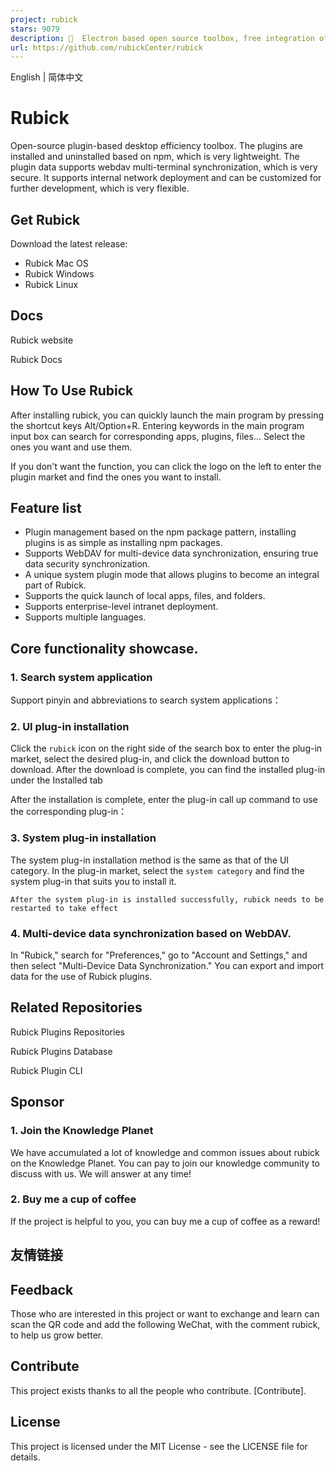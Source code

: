 ```yaml
---
project: rubick
stars: 9079
description: 🔧  Electron based open source toolbox, free integration of rich plug-ins. 基于 electron 的开源工具箱，自由集成丰富插件。
url: https://github.com/rubickCenter/rubick
---
```


English | 简体中文

Rubick
======

Open-source plugin-based desktop efficiency toolbox. The plugins are installed and uninstalled based on npm, which is very lightweight. The plugin data supports webdav multi-terminal synchronization, which is very secure. It supports internal network deployment and can be customized for further development, which is very flexible.

Get Rubick
----------

Download the latest release:

-   Rubick Mac OS
-   Rubick Windows
-   Rubick Linux

Docs
----

Rubick website

Rubick Docs

How To Use Rubick
-----------------

After installing rubick, you can quickly launch the main program by pressing the shortcut keys Alt/Option+R. Entering keywords in the main program input box can search for corresponding apps, plugins, files... Select the ones you want and use them.

If you don't want the function, you can click the logo on the left to enter the plugin market and find the ones you want to install.

Feature list
------------

-   Plugin management based on the npm package pattern, installing plugins is as simple as installing npm packages.
-   Supports WebDAV for multi-device data synchronization, ensuring true data security synchronization.
-   A unique system plugin mode that allows plugins to become an integral part of Rubick.
-   Supports the quick launch of local apps, files, and folders.
-   Supports enterprise-level intranet deployment.
-   Supports multiple languages.

Core functionality showcase.
----------------------------

### 1\. Search system application

Support pinyin and abbreviations to search system applications：

### 2\. UI plug-in installation

Click the `rubick` icon on the right side of the search box to enter the plug-in market, select the desired plug-in, and click the download button to download. After the download is complete, you can find the installed plug-in under the Installed tab

After the installation is complete, enter the plug-in call up command to use the corresponding plug-in：

### 3\. System plug-in installation

The system plug-in installation method is the same as that of the UI category. In the plug-in market, select the `system category` and find the system plug-in that suits you to install it.

```
After the system plug-in is installed successfully, rubick needs to be restarted to take effect
```

### 4\. Multi-device data synchronization based on WebDAV.

In "Rubick," search for "Preferences," go to "Account and Settings," and then select "Multi-Device Data Synchronization." You can export and import data for the use of Rubick plugins.

Related Repositories
--------------------

Rubick Plugins Repositories

Rubick Plugins Database

Rubick Plugin CLI

Sponsor
-------

### 1\. Join the Knowledge Planet

We have accumulated a lot of knowledge and common issues about rubick on the Knowledge Planet. You can pay to join our knowledge community to discuss with us. We will answer at any time!

### 2\. Buy me a cup of coffee

If the project is helpful to you, you can buy me a cup of coffee as a reward!

友情链接
----

Feedback
--------

Those who are interested in this project or want to exchange and learn can scan the QR code and add the following WeChat, with the comment rubick, to help us grow better.

Contribute
----------

This project exists thanks to all the people who contribute. \[Contribute\].

License
-------

This project is licensed under the MIT License - see the LICENSE file for details.
